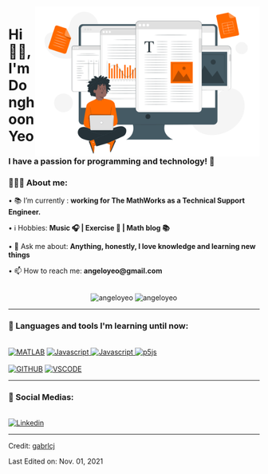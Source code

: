 <img align="right" src="https://raw.githubusercontent.com/gabrlcj/gabrlcj/2aa161dfb942e25ec84396721837dfccc98e08f2/Illustration.svg" alt="Illustration" title="Illustration Storyset" width=450/>
    
<h1 align="left">Hi 👋🏽, I'm Donghoon Yeo</h1>

<h3 align="left">I have a passion for programming and technology! 🚀</h3>

<div align="left">
    <h3>👨🏽‍💻 About me:</h3>
        <p>• 📚 I’m currently : <b>working for The MathWorks as a Technical Support Engineer.</b></p>
        <p>• ℹ️ Hobbies: <b> Music 🎧 | Exercise 🏃 | Math blog 📚 </b></p>
        <p>• 💬 Ask me about: <b>Anything, honestly, I love knowledge and learning new things</b></p>
        <p>• 📫 How to reach me: <b>angeloyeo@gmail.com</b></p>
</div><br>

<div align="center">
    <img height="155em" src="https://github-readme-stats.vercel.app/api?username=angeloyeo&show_icons=true&theme=slateorange&title_color=f34213&text_color=0c0c0c&icon_color=0c0c0c&locale=en&hide_border=true&bg_color=bbb8b2" alt="angeloyeo" />
    <img height="155em" src="https://github-readme-stats.vercel.app/api/top-langs?username=angeloyeo&show_icons=true&theme=slateorange&title_color=f34213&text_color=0c0c0c&icon_color=0c0c0c&layout=compact&hide_border=true&bg_color=bbb8b2" alt="angeloyeo" />
</div>
    
---

<div>
  <h3>🧰 Languages and tools I'm learning until now:</h3><br>
    <a href="https://"><img src="https://img.shields.io/static/v1?label=&message=MATLAB&color=%23E34F26&style=for-the-badge&logo=matlab&logoColor=whitesmoke" alt="MATLAB"></a>
    <a href="https://"><img src="https://img.shields.io/static/v1?label=&message=Python&color=%233474EB&style=for-the-badge&logo=python&logoColor=grey" alt="Javascript"> </a>
    <a href="https://"><img src="https://img.shields.io/static/v1?label=&message=Javascript&color=%23F7DF1E&style=for-the-badge&logo=javascript&logoColor=grey" alt="Javascript"> </a>
    <a href="https://"><img src="https://img.shields.io/static/v1?label=&message=p5.js&color=%23EB34C3&style=for-the-badge&logo=p5.js&logoColor=grey" alt="p5js"> </a>
    <br><br>
    <a href="https://"><img src="https://img.shields.io/static/v1?label=&message=GITHUB&color=%23181717&style=for-the-badge&logo=github&logoColor=whitesmoke" alt="GITHUB"></a>
    <a href="https://"><img src="https://img.shields.io/static/v1?label=&message=VisualStudioCode&color=%230345FC&style=for-the-badge&logo=visualstudiocode&logoColor=black" alt="VSCODE"></a>
</div>

___

<div>
  <h3>📱 Social Medias:</h3><br>
    <a href="https://www.linkedin.com/in/angeloyeo/" target="_blank"><img src="https://img.shields.io/static/v1?label=&message=Linkedin&color=0A66C2&style=for-the-badge&logo=linkedin&logoColor=whitesmoke" alt="Linkedin"></a>
</div>

------

Credit: [gabrlcj](https://github.com/gabrlcj)

Last Edited on: Nov. 01, 2021
